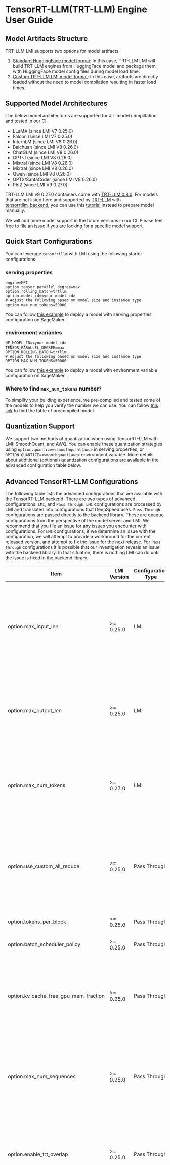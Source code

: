 # TensorRT-LLM(TRT-LLM) Engine User Guide

## Model Artifacts Structure 

TRT-LLM LMI supports two options for model artifacts

1. [Standard HuggingFace model format](../deployment_guide/model-artifacts.md#huggingface-transformers-pretrained-format): In this case, TRT-LLM LMI will build TRT-LLM engines from HuggingFace model and package them with HuggingFace model config files during model load time.
2. [Custom TRT-LLM LMI model format](../deployment_guide/model-artifacts.md#tensorrt-llmtrt-llm-lmi-model-format): In this case, artifacts are directly loaded without the need to model compilation resulting in faster load times.

## Supported Model Architectures

The below model architectures are supported for JIT model compiltation and tested in our CI.

* LLaMA (since LMI V7 0.25.0)
* Falcon (since LMI V7 0.25.0)
* InternLM (since LMI V8 0.26.0)
* Baichuan (since LMI V8 0.26.0)
* ChatGLM (since LMI V8 0.26.0)
* GPT-J (since LMI V8 0.26.0)
* Mistral (since LMI V8 0.26.0)
* Mixtral (since LMI V8 0.26.0)
* Qwen (since LMI V8 0.26.0)
* GPT2/SantaCoder (since LMI V8 0.26.0)
* Phi2 (since LMI V9 0.27.0)

TRT-LLM LMI v9 0.27.0 containers come with [TRT-LLM 0.8.0](https://github.com/NVIDIA/TensorRT-LLM/releases/tag/v0.8.0). 
For models that are not listed here and supported by [TRT-LLM](https://github.com/NVIDIA/TensorRT-LLM/tree/v0.8.0?tab=readme-ov-file#models) with [tensorrtllm_backend](https://github.com/triton-inference-server/tensorrtllm_backend), you can use this [tutorial](../tutorials/trtllm_manual_convert_tutorial.md) instead to prepare model manually.

We will add more model support in the future versions in our CI. Please feel free to [file an issue](https://github.com/deepjavalibrary/djl-serving/issues/new/choose) if you are looking for a specific model support.

## Quick Start Configurations

You can leverage `tensorrtllm` with LMI using the following starter configurations:

### serving.properties

```
engine=MPI
option.tensor_parallel_degree=max
option.rolling_batch=trtllm
option.model_id=<your model id>
# Adjust the following based on model size and instance type
option.max_num_tokens=50000
```

You can follow [this example](../deployment_guide/deploying-your-endpoint.md#configuration---servingproperties) to deploy a model with serving.properties configuration on SageMaker.

### environment variables

````
HF_MODEL_ID=<your model id>
TENSOR_PARALLEL_DEGREE=max
OPTION_ROLLING_BATCH=trtllm
# Adjust the following based on model size and instance type
OPTION_MAX_NUM_TOKENS=50000
````

You can follow [this example](../deployment_guide/deploying-your-endpoint.md#configuration---environment-variables) to deploy a model with environment variable configuration on SageMaker.


### Where to find `max_num_tokens` number?

To simplify your building experience, we pre-compiled and tested some of the models to help you verify the number we can use.
You can follow [this link](../tutorials/trtllm_finding_max_num_tokens_tutorial.md) to find the table of precompiled model.

## Quantization Support

We support two methods of quantization when using TensorRT-LLM with LMI: SmoothQuant, and AWQ.
You can enable these quantization strategies using `option.quantize=<smoothquant|awq>` in serving.properties, or `OPTION_QUANTIZE=<smoothquant|awq>` environment variable.
More details about additional (optional) quantization configurations are available in the advanced configuration table below.


##  Advanced TensorRT-LLM Configurations

The following table lists the advanced configurations that are available with the TensorRT-LLM backend.
There are two types of advanced configurations: `LMI`, and `Pass Through`.
`LMI` configurations are processed by LMI and translated into configurations that DeepSpeed uses.
`Pass Through` configurations are passed directly to the backend library. These are opaque configurations from the perspective of the model server and LMI.
We recommend that you file an [issue](https://github.com/deepjavalibrary/djl-serving/issues/new?assignees=&labels=bug&projects=&template=bug_report.md&title=) for any issues you encounter with configurations.
For `LMI` configurations, if we determine an issue with the configuration, we will attempt to provide a workaround for the current released version, and attempt to fix the issue for the next release.
For `Pass Through` configurations it is possible that our investigation reveals an issue with the backend library.
In that situation, there is nothing LMI can do until the issue is fixed in the backend library.

| Item                                                    | LMI Version | Configuration Type | Description                                                                                                                                                                                                                                                                                                                                                                                                                                                                                                                                                                                          | Example value                                                                                                                                                               |
|---------------------------------------------------------|-------------|--------------------|------------------------------------------------------------------------------------------------------------------------------------------------------------------------------------------------------------------------------------------------------------------------------------------------------------------------------------------------------------------------------------------------------------------------------------------------------------------------------------------------------------------------------------------------------------------------------------------------------|-----------------------------------------------------------------------------------------------------------------------------------------------------------------------------|
| option.max_input_len	                                   | >= 0.25.0   | LMI	               | Maximum input token size you expect the model to have per request. This is a compilation parameter that set to the model for Just-in-Time compilation. If you set this value too low, the model will unable to consume the long input. LMI also validates this at runtime for each request.                                                                                                                                                                                                                                                                                                          | Default: `1024`                                                                                                                                                             |
| option.max_output_len	                                  | >= 0.25.0   | LMI	               | Maximum output token size you expect the model to have per request. This is a compilation parameter that set to the model for Just-in-Time compilation. If you set this value too low, the model will unable to produce tokens beyond the value you set.	                                                                                                                                                                                                                                                                                                                                            | Default: `512`	                                                                                                                                                             |
| option.max_num_tokens	                                   | >= 0.27.0   | LMI	               | Max total tokens size the TRTLLM engine will use. Internally, if you set this value, we will extend the max_input, max_output and batch size to the model could actually support. This would allow the model to run under more arbitary traffic                                                                                                                                                                                                                                                                                                                                                      | Default: None                                                                                                                                                               |
| option.use_custom_all_reduce	                           | >= 0.25.0   | Pass Through	      | Custom all reduce kernel is used for GPUs that have NVLink enabled. This can help to speed up model inference speed with better communication. We will determine this automatically for customers. Turn this on by setting true on P4D, P4De, P5 and other GPUs that are NVLink connected	                                                                                                                                                                                                                                                                                                           | `true`, `false`. <br/> Default is `false`	                                                                                                                                  |
| option.tokens_per_block	                                | >= 0.25.0   | Pass Through	      | tokens per block to be used in paged attention algorithm	                                                                                                                                                                                                                                                                                                                                                                                                                                                                                                                                            | Default values is `128`	                                                                                                                                                    |
| option.batch_scheduler_policy	                          | >= 0.25.0   | Pass Through	      | scheduler policy of Tensorrt-LLM batch manager.	                                                                                                                                                                                                                                                                                                                                                                                                                                                                                                                                                     | `max_utilization`, `guaranteed_no_evict` <br/> Default value is `max_utilization`	                                                                                          |
| option.kv_cache_free_gpu_mem_fraction	                  | >= 0.25.0   | Pass Through	      | fraction of free gpu memory allocated for kv cache. The larger value you set, the more memory the model will try to take over on the GPU. The more memory preserved, the larger KV Cache size we can use and that means longer input+output sequence or larger batch size.	                                                                                                                                                                                                                                                                                                                          | float number between 0 and 1. <br/> Default is `0.95`	                                                                                                                      |
| option.max_num_sequences	                               | >= 0.25.0   | Pass Through	      | maximum number of input requests processed in the batch. We will apply max_rolling_batch_size as the value for it if you don't set this. Generally you don't have to touch it unless you really want the model to be compiled to a batch size that not the same as model server set	                                                                                                                                                                                                                                                                                                                 | Integer greater than 0 <br/> Default value is the batch size set while building Tensorrt engine	                                                                            |
| option.enable_trt_overlap	                              | >= 0.25.0   | Pass Through	      | Parameter to overlap the execution of batches of requests. It may have a negative impact on performance when the number of requests is too small. During our experiment, we saw more negative impact to turn this on than off.                                                                                                                                                                                                                                                                                                                                                                       | `true`, `false`. <br/> Default is `false`	                                                                                                                                  |
| option.enable_kv_cache_reuse	                           | >= 0.26.0   | Pass Through	      | This feature is only supported for GPT-like model on TRTLLM (as of 0.7.1) and need to compile the model with `--use_paged_context_fmha`. Let the LLM model to remember the last used input KV cache and try to reuse it in the next run. An instant benefit will be blazing fast first token latency. This is typically helpful for document understanding, chat applications that usually have the same input prefix. The TRTLLM backends will remember the prefix tree of the input and reuse most of its part for the next generation. However, this does come with the cost of extra GPU memory. | `true`, `false`. <br/> Default is `false`	                                                                                                                                  |
| option.baichuan_model_version	                          | >= 0.26.0   | Pass Through	      | Parameter that exclusively for Baichuan LLM model to specify the version of the model. Need to specify the HF Baichuan checkpoint path. For v1_13b, you should use whether baichuan-inc/Baichuan-13B-Chat or baichuan-inc/Baichuan-13B-Base. For v2_13b, you should use whether baichuan-inc/Baichuan2-13B-Chat or baichuan-inc/Baichuan2-13B-Base. More Baichuan models could be found on baichuan-inc.	                                                                                                                                                                                            | `v1_7b`, `v1_13b`, `v2_7b`, `v2_13b`. <br/> Default is `v1_13b`	                                                                                                            |
| option.chatglm_model_version                            | >= 0.26.0   | Pass Through       | Parameter exclusive to ChatGLM models to specify the exact model type. Required for ChatGLM models.                                                                                                                                                                                                                                                                                                                                                                                                                                                                                                  | `chatglm_6b`, `chatglm2_6b`, `chatglm2_6b_32k`, `chatglm3_6b`, `chatglm3_6b_base`, `chatglm3_6b_32k`, `glm_10b`. <br/> Default is `unspecified`, which will throw an error. |
| option.gpt_model_version                                | >= 0.26.0   | Pass Through       | Parameter exclusive to GPT2 models to specify the exact model type. Required for GPT2 models.                                                                                                                                                                                                                                                                                                                                                                                                                                                                                                        | `gpt2`, `santacoder`, `starcoder`. <br/> Default is `gpt2`.                                                                                                                 |
| option.multi_block_mode                                 | >= 0.26.0   | Pass Through       | Split long kv sequence into multiple blocks (applied to generation MHA kernels). It is beneifical when `batch x num_heads` cannot fully utilize GPU. This is **not** supported for qwen model type.                                                                                                                                                                                                                                                                                                                                                                                                  | `true`, `false`. <br/> Default is `false`	                                                                                                                                  |
| option.use_fused_mlp                                    | >= 0.26.0   | Pass Through       | Enable horizontal fusion in GatedMLP, reduces layer input traffic and potentially improves performance for large Llama models(e.g. llama-2-70b). This option is only supported for Llama model type.                                                                                                                                                                                                                                                                                                                                                                                                 | `true`, `false`. <br/> Default is `false`	                                                                                                                                  |
| option.rotary_base                                      | >= 0.26.0   | Pass Through       | Rotary base parameter for RoPE embedding. This is supported for llama, internlm, qwen model types                                                                                                                                                                                                                                                                                                                                                                                                                                                                                                    | `float` value. <br/> Default is `10000.0`	                                                                                                                                  |
| option.rotary_dim                                       | >= 0.26.0   | Pass Through       | Rotary dimension parameter for RoPE embedding. This is supported for only gptj model                                                                                                                                                                                                                                                                                                                                                                                                                                                                                                                 | `int` value. <br/> Default is `64`	                                                                                                                                         |
| option.rotary_scaling_type </br> option.rotary_scaling_factor | >= 0.26.0   | Pass Through       | Rotary scaling parameters. These two options should always be set together to prevent errors. These are supported for llama, qwen and internlm models                                                                                                                                                                                                                                                                                                                                                                                                                                                | The value of `rotary_scaling_type` can be either `linear` and `dynamic`. The value of `rotary_scaling_factor` can be any value larger than 1.0. Default is `None`.          |
| Advanced parameters: SmoothQuant	                       |
| option.quantize	                                        | >= 0.26.0   | Pass Through	      | Currently only supports `smoothquant` for Llama, Mistral, InternLM and Baichuan models with just in time compilation mode.	                                                                                                                                                                                                                                                                                                                                                                                                                                                                          | `smoothquant`	                                                                                                                                                              |
| option.smoothquant_alpha	                               | >= 0.26.0   | Pass Through	      | smoothquant alpha parameter	                                                                                                                                                                                                                                                                                                                                                                                                                                                                                                                                                                         | Default value is `0.8`	                                                                                                                                                     |
| option.smoothquant_per_token	                           | >= 0.26.0   | Pass Through	      | This is only applied when `option.quantize` is set to `smoothquant`.  This enables choosing at run time a custom smoothquant scaling factor for each token. This is usally little slower and more accurate	                                                                                                                                                                                                                                                                                                                                                                                          | `true`, `false`. <br/> Default is `false`	                                                                                                                                  |
| option.smoothquant_per_channel	                         | >= 0.26.0   | Pass Through	      | This is only applied when `option.quantize` is set to `smoothquant`.  This enables choosing at run time a custom smoothquant scaling factor for each channel. This is usally little slower and more accurate	                                                                                                                                                                                                                                                                                                                                                                                        | `true`, `false`. <br/> Default is `false`	                                                                                                                                  |
| option.multi_query_mode	                                | >= 0.26.0   | Pass Through	      | This is only needed when `option.quantize` is set to `smoothquant` . This is should be set for models that support multi-query-attention, for e.g llama-70b	                                                                                                                                                                                                                                                                                                                                                                                                                                         | `true`, `false`. <br/> Default is `false`	                                                                                                                                  |
| Advanced parameters: AWQ	                               |
| option.quantize	                                        | >= 0.26.0   | Pass Through	      | Currently only supports `awq` for Llama and Mistral models with just in time compilation mode.	                                                                                                                                                                                                                                                                                                                                                                                                                                                                                                      | `awq`	                                                                                                                                                                      |
| option.awq_format	                                      | == 0.26.0   | Pass Through	      | This is only applied when `option.quantize` is set to `awq`. awq format you want to set. Currently only support `int4_awq`                                                                                                                                                                                                                                                                                                                                                                                                                                                                           | Default value is `int4_awq`	                                                                                                                                                |
| option.awq_calib_size	                                  | == 0.26.0   | Pass Through	      | This is only applied when `option.quantize` is set to `awq`. Number of samples for calibration. 	                                                                                                                                                                                                                                                                                                                                                                                                                                                                                                    | Default is `32`	                                                                                                                                                            |
| option.q_format	                                        | >= 0.27.0   | Pass Through	      | This is only applied when `option.quantize` is set to `awq`. awq format you want to set. Currently only support `int4_awq`                                                                                                                                                                                                                                                                                                                                                                                                                                                                           | Default value is `int4_awq`	                                                                                                                                                |
| option.calib_size	                                      | >= 0.27.0   | Pass Through	      | This is only applied when `option.quantize` is set to `awq`. Number of samples for calibration. 	                                                                                                                                                                                                                                                                                                                                                                                                                                                                                                    | Default is `32`	                                                                                                                                                            |

